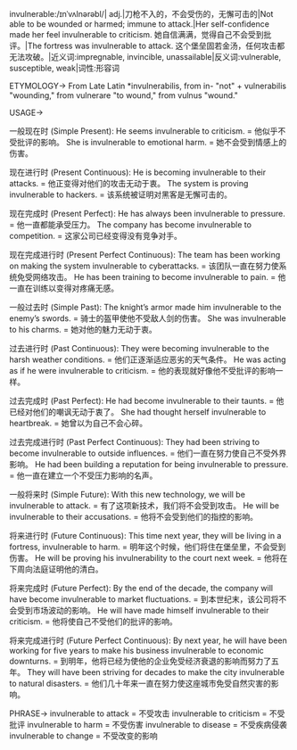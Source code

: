 invulnerable:/ɪnˈvʌlnərəbl/| adj.|刀枪不入的，不会受伤的，无懈可击的|Not able to be wounded or harmed; immune to attack.|Her self-confidence made her feel invulnerable to criticism. 她自信满满，觉得自己不会受到批评。|The fortress was invulnerable to attack. 这个堡垒固若金汤，任何攻击都无法攻破。|近义词:impregnable, invincible, unassailable|反义词:vulnerable, susceptible, weak|词性:形容词


ETYMOLOGY->
From Late Latin *invulnerabilis, from in- "not" + vulnerabilis "wounding," from vulnerare "to wound," from vulnus "wound."


USAGE->

一般现在时 (Simple Present):
He seems invulnerable to criticism. = 他似乎不受批评的影响。
She is invulnerable to emotional harm. = 她不会受到情感上的伤害。

现在进行时 (Present Continuous):
He is becoming invulnerable to their attacks. = 他正变得对他们的攻击无动于衷。
The system is proving invulnerable to hackers. = 该系统被证明对黑客是无懈可击的。

现在完成时 (Present Perfect):
He has always been invulnerable to pressure. = 他一直都能承受压力。
The company has become invulnerable to competition. = 这家公司已经变得没有竞争对手。

现在完成进行时 (Present Perfect Continuous):
The team has been working on making the system invulnerable to cyberattacks. =  该团队一直在努力使系统免受网络攻击。
He has been training to become invulnerable to pain. = 他一直在训练以变得对疼痛无感。

一般过去时 (Simple Past):
The knight’s armor made him invulnerable to the enemy’s swords. = 骑士的盔甲使他不受敌人剑的伤害。
She was invulnerable to his charms. = 她对他的魅力无动于衷。

过去进行时 (Past Continuous):
They were becoming invulnerable to the harsh weather conditions. = 他们正逐渐适应恶劣的天气条件。
He was acting as if he were invulnerable to criticism. = 他的表现就好像他不受批评的影响一样。

过去完成时 (Past Perfect):
He had become invulnerable to their taunts. = 他已经对他们的嘲讽无动于衷了。
She had thought herself invulnerable to heartbreak. = 她曾以为自己不会心碎。


过去完成进行时 (Past Perfect Continuous):
They had been striving to become invulnerable to outside influences. = 他们一直在努力使自己不受外界影响。
He had been building a reputation for being invulnerable to pressure. = 他一直在建立一个不受压力影响的名声。

一般将来时 (Simple Future):
With this new technology, we will be invulnerable to attack. = 有了这项新技术，我们将不会受到攻击。
He will be invulnerable to their accusations. = 他将不会受到他们的指控的影响。

将来进行时 (Future Continuous):
This time next year, they will be living in a fortress, invulnerable to harm. = 明年这个时候，他们将住在堡垒里，不会受到伤害。
He will be proving his invulnerability to the court next week. = 他将在下周向法庭证明他的清白。

将来完成时 (Future Perfect):
By the end of the decade, the company will have become invulnerable to market fluctuations. = 到本世纪末，该公司将不会受到市场波动的影响。
He will have made himself invulnerable to their criticism. = 他将使自己不受他们的批评的影响。

将来完成进行时 (Future Perfect Continuous):
By next year, he will have been working for five years to make his business invulnerable to economic downturns. = 到明年，他将已经为使他的企业免受经济衰退的影响而努力了五年。
They will have been striving for decades to make the city invulnerable to natural disasters. = 他们几十年来一直在努力使这座城市免受自然灾害的影响。


PHRASE->
invulnerable to attack = 不受攻击
invulnerable to criticism = 不受批评
invulnerable to harm = 不受伤害
invulnerable to disease = 不受疾病侵袭
invulnerable to change = 不受改变的影响
